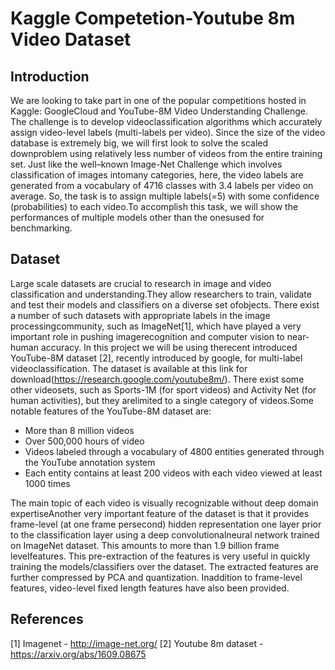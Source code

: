 # Kaggle Competetion-Youtube 8m Video Dataset

## Introduction  <a name="introduction"></a>
We  are  looking  to  take  part  in  one  of  the  popular  competitions  hosted  in  Kaggle:  GoogleCloud  and  YouTube-8M  Video  Understanding  Challenge.  
The  challenge  is  to  develop  videoclassification algorithms which accurately assign video-level labels (multi-labels per video). Since the size of the video database is extremely big, we will first look to solve the scaled downproblem using relatively less number of videos from the entire training set. Just like the well–known Image-Net Challenge which involves  classification of images intomany categories, here, the video labels are generated from a vocabulary of 4716 classes with 3.4 labels per video on average. So, the task is to assign multiple labels(=5) with some confidence (probabilities) to each video.To accomplish this task, we will show the performances of multiple models other than the onesused for benchmarking.

## Dataset <a name="dataset"></a>
Large scale datasets are crucial to research in image and video classification and understanding.They allow researchers to train, validate and test their models and classifiers on a diverse set ofobjects. There exist a number of such datasets with appropriate labels in the image processingcommunity, such as ImageNet[1], which have played a very important role in pushing imagerecognition  and computer vision to near-human  accuracy. In this project we will be using therecent introduced YouTube-8M dataset [2], recently introduced by google, for multi-label videoclassification. The dataset is available at this link for download(https://research.google.com/youtube8m/). There exist some other videosets, such as Sports-1M (for sport videos) and Activity Net (for human activities), but they arelimited to a single category of videos.Some notable features of the YouTube-8M dataset are:

* More than 8 million videos
* Over 500,000 hours of video
* Videos labeled through a vocabulary of 4800 entities generated through the YouTube annotation system
* Each entity contains at least 200 videos with each video viewed at least 1000 times

The main topic of each video is visually recognizable without deep domain expertiseAnother very important feature of the dataset is that it provides frame-level (at one frame persecond) hidden representation one layer prior to the classification layer using a deep convolutionalneural network trained on ImageNet dataset. This amounts to more than 1.9 billion frame levelfeatures. This pre-extraction of the features is very useful in quickly training the models/classifiers
over  the  dataset.  The  extracted  features  are  further  compressed  by  PCA  and  quantization.  Inaddition to frame-level features, video-level fixed length features have also been provided.

## References <a name="references"></a>

[1] Imagenet - http://image-net.org/
[2] Youtube 8m dataset - https://arxiv.org/abs/1609.08675
